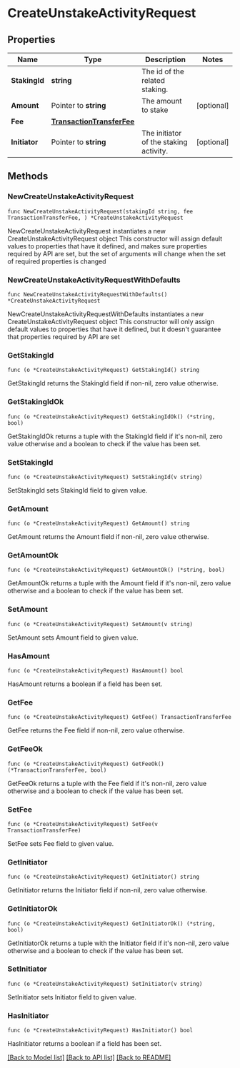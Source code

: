# CreateUnstakeActivityRequest

## Properties

Name | Type | Description | Notes
------------ | ------------- | ------------- | -------------
**StakingId** | **string** | The id of the related staking. | 
**Amount** | Pointer to **string** | The amount to stake | [optional] 
**Fee** | [**TransactionTransferFee**](TransactionTransferFee.md) |  | 
**Initiator** | Pointer to **string** | The initiator of the staking activity. | [optional] 

## Methods

### NewCreateUnstakeActivityRequest

`func NewCreateUnstakeActivityRequest(stakingId string, fee TransactionTransferFee, ) *CreateUnstakeActivityRequest`

NewCreateUnstakeActivityRequest instantiates a new CreateUnstakeActivityRequest object
This constructor will assign default values to properties that have it defined,
and makes sure properties required by API are set, but the set of arguments
will change when the set of required properties is changed

### NewCreateUnstakeActivityRequestWithDefaults

`func NewCreateUnstakeActivityRequestWithDefaults() *CreateUnstakeActivityRequest`

NewCreateUnstakeActivityRequestWithDefaults instantiates a new CreateUnstakeActivityRequest object
This constructor will only assign default values to properties that have it defined,
but it doesn't guarantee that properties required by API are set

### GetStakingId

`func (o *CreateUnstakeActivityRequest) GetStakingId() string`

GetStakingId returns the StakingId field if non-nil, zero value otherwise.

### GetStakingIdOk

`func (o *CreateUnstakeActivityRequest) GetStakingIdOk() (*string, bool)`

GetStakingIdOk returns a tuple with the StakingId field if it's non-nil, zero value otherwise
and a boolean to check if the value has been set.

### SetStakingId

`func (o *CreateUnstakeActivityRequest) SetStakingId(v string)`

SetStakingId sets StakingId field to given value.


### GetAmount

`func (o *CreateUnstakeActivityRequest) GetAmount() string`

GetAmount returns the Amount field if non-nil, zero value otherwise.

### GetAmountOk

`func (o *CreateUnstakeActivityRequest) GetAmountOk() (*string, bool)`

GetAmountOk returns a tuple with the Amount field if it's non-nil, zero value otherwise
and a boolean to check if the value has been set.

### SetAmount

`func (o *CreateUnstakeActivityRequest) SetAmount(v string)`

SetAmount sets Amount field to given value.

### HasAmount

`func (o *CreateUnstakeActivityRequest) HasAmount() bool`

HasAmount returns a boolean if a field has been set.

### GetFee

`func (o *CreateUnstakeActivityRequest) GetFee() TransactionTransferFee`

GetFee returns the Fee field if non-nil, zero value otherwise.

### GetFeeOk

`func (o *CreateUnstakeActivityRequest) GetFeeOk() (*TransactionTransferFee, bool)`

GetFeeOk returns a tuple with the Fee field if it's non-nil, zero value otherwise
and a boolean to check if the value has been set.

### SetFee

`func (o *CreateUnstakeActivityRequest) SetFee(v TransactionTransferFee)`

SetFee sets Fee field to given value.


### GetInitiator

`func (o *CreateUnstakeActivityRequest) GetInitiator() string`

GetInitiator returns the Initiator field if non-nil, zero value otherwise.

### GetInitiatorOk

`func (o *CreateUnstakeActivityRequest) GetInitiatorOk() (*string, bool)`

GetInitiatorOk returns a tuple with the Initiator field if it's non-nil, zero value otherwise
and a boolean to check if the value has been set.

### SetInitiator

`func (o *CreateUnstakeActivityRequest) SetInitiator(v string)`

SetInitiator sets Initiator field to given value.

### HasInitiator

`func (o *CreateUnstakeActivityRequest) HasInitiator() bool`

HasInitiator returns a boolean if a field has been set.


[[Back to Model list]](../README.md#documentation-for-models) [[Back to API list]](../README.md#documentation-for-api-endpoints) [[Back to README]](../README.md)


